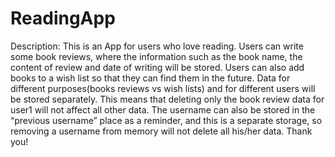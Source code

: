 # ReadingApp

Description:
This is an App for users who love reading. Users can write some book reviews, where the information such as the book name, the content of review and date of writing will be stored. Users can also add books to a wish list so that they can find them in the future. Data for different purposes(books reviews vs wish lists) and for different users will be stored separately. This means that deleting only the book review data for user1 will not affect all other data. The username can also be stored in the “previous username” place as a reminder, and this is a separate storage, so removing a username from memory will not delete all his/her data. Thank you!

